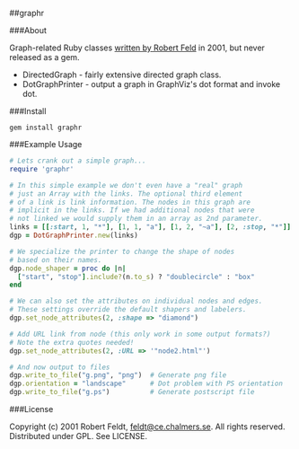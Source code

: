##graphr

###About

Graph-related Ruby classes [written by Robert Feld](http://rockit.sourceforge.net/subprojects/graphr/) in 2001, but never released as a gem.

* DirectedGraph - fairly extensive directed graph class.
* DotGraphPrinter - output a graph in GraphViz's dot format and invoke dot.

###Install

    gem install graphr

###Example Usage

```ruby
# Lets crank out a simple graph...
require 'graphr'

# In this simple example we don't even have a "real" graph
# just an Array with the links. The optional third element 
# of a link is link information. The nodes in this graph are 
# implicit in the links. If we had additional nodes that were
# not linked we would supply them in an array as 2nd parameter.
links = [[:start, 1, "*"], [1, 1, "a"], [1, 2, "~a"], [2, :stop, "*"]]
dgp = DotGraphPrinter.new(links)

# We specialize the printer to change the shape of nodes
# based on their names.
dgp.node_shaper = proc do |n|
  ["start", "stop"].include?(n.to_s) ? "doublecircle" : "box"
end

# We can also set the attributes on individual nodes and edges.
# These settings override the default shapers and labelers.
dgp.set_node_attributes(2, :shape => "diamond")

# Add URL link from node (this only work in some output formats?)
# Note the extra quotes needed!
dgp.set_node_attributes(2, :URL => '"node2.html"')

# And now output to files
dgp.write_to_file("g.png", "png")  # Generate png file
dgp.orientation = "landscape"      # Dot problem with PS orientation
dgp.write_to_file("g.ps")          # Generate postscript file
```

###License

Copyright (c) 2001 Robert Feldt, feldt@ce.chalmers.se. All rights reserved. Distributed under GPL. See LICENSE.